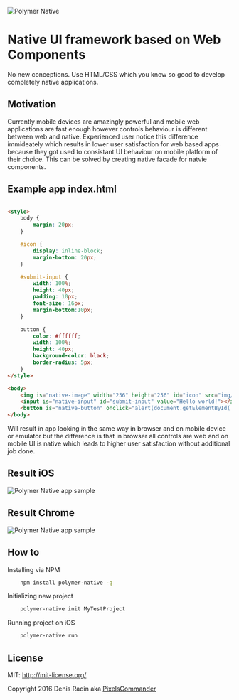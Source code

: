 ![Polymer Native](https://github.com/PixelsCommander/polymer-native/blob/master/figures/logo.png?raw=true)

Native UI framework based on Web Components
===========================================

No new conceptions. Use HTML/CSS which you know so good to develop completely native applications.

Motivation
----------
Currently mobile devices are amazingly powerful and mobile web applications are fast enough however controls behaviour is different between web and native. Experienced user notice this difference immideately which results in lower user satisfaction for web based apps because they got used to consistant UI behaviour on mobile platform of their choice. This can be solved by creating native facade for natvie components.

Example app index.html
----------------------

```html

<style>
    body {
        margin: 20px;
    }

    #icon {
        display: inline-block;
        margin-bottom: 20px;
    }

    #submit-input {
        width: 100%;
        height: 40px;
        padding: 10px;
        font-size: 16px;
        margin-bottom:10px;
    }

    button {
        color: #ffffff;
        width: 100%;
        height: 40px;
        background-color: black;
        border-radius: 5px;
    }
</style>

<body>
    <img is="native-image" width="256" height="256" id="icon" src="img/lenna.png"></img>
    <input is="native-input" id="submit-input" value="Hello world!"></input>
    <button is="native-button" onclick="alert(document.getElementById('submit-input').value);">Alert input value</button>
</body>
```

Will result in app looking in the same way in browser and on mobile device or emulator but the difference is that in browser all controls are web and on mobile UI is native which leads to higher user satisfaction without additional job done.

Result iOS
-------------
![Polymer Native app sample](https://github.com/PixelsCommander/polymer-native/blob/master/figures/app-screen.png?raw=true)

Result Chrome
-------------
![Polymer Native app sample](https://github.com/PixelsCommander/polymer-native/blob/master/figures/app-screen-browser.png?raw=true)


How to
------

Installing via NPM

```bash
    npm install polymer-native -g
```

Initializing new project

```bash
    polymer-native init MyTestProject
```

Running project on iOS

```bash
    polymer-native run
```

License
-------
MIT: http://mit-license.org/

Copyright 2016 Denis Radin aka [PixelsCommander](http://pixelscommander.com)